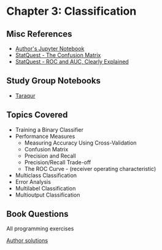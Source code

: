 # Chapter 3: Classification

## Misc References

- [Author's Jupyter Notebook](https://github.com/ageron/handson-ml2/blob/master/03_classification.ipynb)
- [StatQuest - The Confusion Matrix](https://youtu.be/Kdsp6soqA7o)
- [StatQuest - ROC and AUC, Clearly Explained](https://youtu.be/4jRBRDbJemM)

## Study Group Notebooks

- [Taraqur](https://colab.research.google.com/drive/1zWtzSfd8ZfeBUjEnPB5CeA1zPEBKcwxb)

## Topics Covered

- Training a Binary Classifier
- Performance Measures
  - Measuring Accuracy Using Cross-Validation
  - Confusion Matrix
  - Precision and Recall
  - Precision/Recall Trade-off
  - The ROC Curve - (receiver operating characteristic)
- Multiclass Classification
- Error Analysis
- Multilabel Classification
- Multioutput Classification

## Book Questions

All programming exercises

[Author solutions](https://github.com/ageron/handson-ml2/blob/master/03_classification.ipynb)
